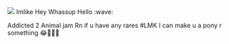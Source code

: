 
<img src="https://images-wixmp-ed30a86b8c4ca887773594c2.wixmp.com/f/b6fe0122-c988-4a77-b617-cc818fad3097/d1m3vwf-f0473483-25e3-450f-aeaf-dd0729f8a135.jpg?token=eyJ0eXAiOiJKV1QiLCJhbGciOiJIUzI1NiJ9.eyJzdWIiOiJ1cm46YXBwOjdlMGQxODg5ODIyNjQzNzNhNWYwZDQxNWVhMGQyNmUwIiwiaXNzIjoidXJuOmFwcDo3ZTBkMTg4OTgyMjY0MzczYTVmMGQ0MTVlYTBkMjZlMCIsIm9iaiI6W1t7InBhdGgiOiJcL2ZcL2I2ZmUwMTIyLWM5ODgtNGE3Ny1iNjE3LWNjODE4ZmFkMzA5N1wvZDFtM3Z3Zi1mMDQ3MzQ4My0yNWUzLTQ1MGYtYWVhZi1kZDA3MjlmOGExMzUuanBnIn1dXSwiYXVkIjpbInVybjpzZXJ2aWNlOmZpbGUuZG93bmxvYWQiXX0.FM_spFMEHqZLwdIAwF4RZO9GHkdPY-K2pQC6uiLlSUc"> 
Imlike Hey Whassup Hello :wave:

Addicted 2 Animal jam Rn if u have any rares #LMK I can make u a pony r something 😂👀👀👀
